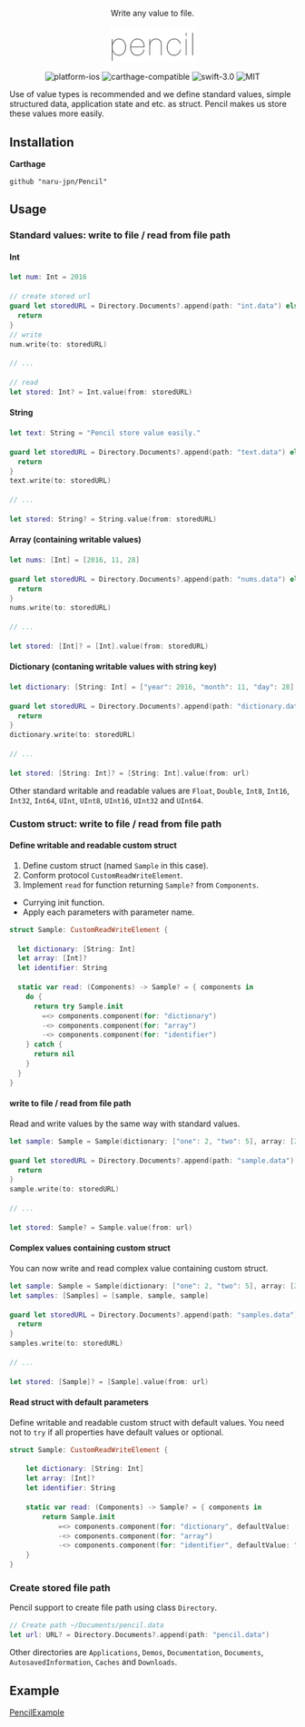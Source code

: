 <p align="center">Write any value to file.</p>

<p align="center"><img src="./pencil.png" width="150" alt="pencil_logo" /></p>

<p align="center"><img src="https://img.shields.io/badge/Platform-iOS-blue.svg" alt="platform-ios" /> <img src="https://img.shields.io/badge/Carthage-compatible-brightgreen.svg" alt="carthage-compatible" /> <img src="https://img.shields.io/badge/Swift-3.0-orange.svg" alt="swift-3.0" /> <img src="https://img.shields.io/badge/License-MIT-lightgrey.svg" alt="MIT" /></p>

Use of value types is recommended and we define standard values, simple structured data, application state and etc. as struct. 
Pencil makes us store these values more easily.

## Installation

__Carthage__

```
github "naru-jpn/Pencil"
```

## Usage

### Standard values: write to file / read from file path

#### Int

```swift
let num: Int = 2016

// create stored url
guard let storedURL = Directory.Documents?.append(path: "int.data") else {
  return
}
// write
num.write(to: storedURL)

// ...

// read
let stored: Int? = Int.value(from: storedURL)
```

#### String

```swift
let text: String = "Pencil store value easily."

guard let storedURL = Directory.Documents?.append(path: "text.data") else {
  return
}
text.write(to: storedURL)

// ...

let stored: String? = String.value(from: storedURL)
```

#### Array (containing writable values)

```swift
let nums: [Int] = [2016, 11, 28]

guard let storedURL = Directory.Documents?.append(path: "nums.data") else {
  return
}
nums.write(to: storedURL)

// ...

let stored: [Int]? = [Int].value(from: storedURL)
```

#### Dictionary (contaning writable values with string key)

```swift
let dictionary: [String: Int] = ["year": 2016, "month": 11, "day": 28]

guard let storedURL = Directory.Documents?.append(path: "dictionary.data") else {
  return
}
dictionary.write(to: storedURL)

// ...

let stored: [String: Int]? = [String: Int].value(from: url)
```

Other standard writable and readable values are `Float`, `Double`, `Int8`, `Int16`, `Int32`, `Int64`, `UInt`, `UInt8`, `UInt16`, `UInt32` and `UInt64`.

### Custom struct: write to file / read from file path

#### Define writable and readable custom struct

1. Define custom struct (named `Sample` in this case).
1. Conform protocol `CustomReadWriteElement`.
1. Implement `read` for function returning `Sample?` from `Components`.
  - Currying init function.
  - Apply each parameters with parameter name.

```swift
struct Sample: CustomReadWriteElement {
    
  let dictionary: [String: Int]
  let array: [Int]?
  let identifier: String
    
  static var read: (Components) -> Sample? = { components in
    do {
      return try Sample.init
        =<> components.component(for: "dictionary")
        -<> components.component(for: "array")
        -<> components.component(for: "identifier")
    } catch {
      return nil
    }
  }
}
```

#### write to file / read from file path

Read and write values by the same way with standard values.

```swift
let sample: Sample = Sample(dictionary: ["one": 2, "two": 5], array: [2, 3], identifier: "abc123")

guard let storedURL = Directory.Documents?.append(path: "sample.data") else {
  return
}
sample.write(to: storedURL)

// ...

let stored: Sample? = Sample.value(from: url)
```

#### Complex values containing custom struct

You can now write and read complex value containing custom struct.

```swift
let sample: Sample = Sample(dictionary: ["one": 2, "two": 5], array: [2, 3], identifier: "abc123")
let samples: [Samples] = [sample, sample, sample]

guard let storedURL = Directory.Documents?.append(path: "samples.data") else {
  return
}
samples.write(to: storedURL)

// ...

let stored: [Sample]? = [Sample].value(from: url)
```

#### Read struct with default parameters

Define writable and readable custom struct with default values. You need not to `try` if all properties have default values or optional.

```swift
struct Sample: CustomReadWriteElement {
    
    let dictionary: [String: Int]
    let array: [Int]?
    let identifier: String
    
    static var read: (Components) -> Sample? = { components in      
        return Sample.init
            =<> components.component(for: "dictionary", defaultValue: ["default":100])
            -<> components.component(for: "array")
            -<> components.component(for: "identifier", defaultValue: "default")
    }
}
```

### Create stored file path

Pencil support to create file path using class `Directory`.

```swift
// Create path ~/Documents/pencil.data
let url: URL? = Directory.Documents?.append(path: "pencil.data")
```

Other directories are `Applications`, `Demos`, `Documentation`, `Documents`, `AutosavedInformation`, `Caches` and `Downloads`.

## Example

[PencilExample](https://github.com/naru-jpn/pencil/tree/master/Example)
